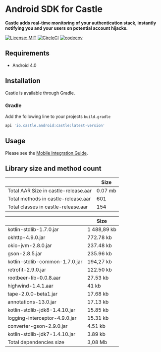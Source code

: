 # Android SDK for Castle

**[Castle](https://castle.io) adds real-time monitoring of your authentication stack, instantly notifying you and your users on potential account hijacks.**

[![License: MIT](https://img.shields.io/badge/License-MIT-black.svg)](https://opensource.org/licenses/MIT)
[![CircleCI](https://circleci.com/gh/castle/castle-android/tree/master.svg?style=shield)](https://circleci.com/gh/castle/castle-android/tree/master)
[![codecov](https://codecov.io/gh/castle/castle-android/branch/master/graph/badge.svg)](https://codecov.io/gh/castle/castle-android)

## Requirements

- Android 4.0

## Installation

Castle is available through Gradle.

### Gradle

Add the following line to your projects `build.gradle`

```ruby
api 'io.castle.android:castle:latest-version'
```

## Usage

Please see the [Mobile Integration Guide](https://docs.castle.io).

## Library size and method count
|   | Size |
|---|---|
| Total AAR Size in castle-release.aar | 0.07 mb |
| Total methods in castle-release.aar | 601 |
| Total classes in castle-release.aar | 154 |

|   | Size |
|---|---|
|kotlin-stdlib-1.7.0.jar | 1 488,89 kb |
|okhttp-4.9.0.jar | 772.78 kb |
|okio-jvm-2.8.0.jar | 237.48 kb |
|gson-2.8.5.jar | 235.96 kb |
|kotlin-stdlib-common-1.7.0.jar   | 194,27 kb |
|retrofit-2.9.0.jar | 122.50 kb |
|rootbeer-lib-0.0.8.aar | 27.53 kb |
|highwind-1.4.1.aar | 41 kb |
|tape-2.0.0-beta1.jar | 17.68 kb |
|annotations-13.0.jar | 17.13 kb |
|kotlin-stdlib-jdk8-1.4.10.jar | 15.85 kb |
|logging-interceptor-4.9.0.jar | 15.31 kb |
|converter-gson-2.9.0.jar | 4.51 kb |
|kotlin-stdlib-jdk7-1.4.10.jar | 3.89 kb |
| Total dependencies size | 3,08 Mb |

